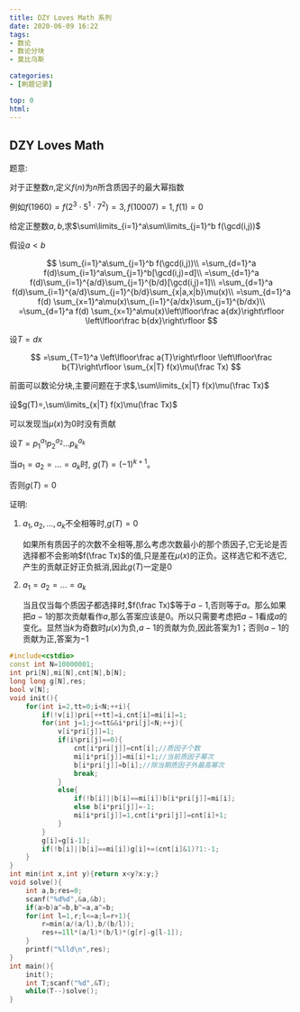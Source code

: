 ```yaml
---
title: DZY Loves Math 系列 
date: 2020-06-09 16:22
tags: 
- 数论
- 数论分块
- 莫比乌斯

categories:
- [刷题记录]

top: 0 
html:
---
```


## DZY Loves Math

题意:

对于正整数$n$,定义$f(n)$为$n$所含质因子的最大幂指数

例如$f(1960)=f(2^3\cdot 5^1\cdot 7^2)=3,f(10007)=1,f(1)=0$

给定正整数$a,b$,求$\sum\limits_{i=1}^a\sum\limits_{j=1}^b f(\gcd(i,j))$

假设$a<b$

$$
\sum_{i=1}^a\sum_{j=1}^b f(\gcd(i,j))\\
=\sum_{d=1}^a f(d)\sum_{i=1}^a\sum_{j=1}^b[\gcd(i,j)=d]\\
=\sum_{d=1}^a f(d)\sum_{i=1}^{a/d}\sum_{j=1}^{b/d}[\gcd(i,j)=1]\\
=\sum_{d=1}^a f(d)\sum_{i=1}^{a/d}\sum_{j=1}^{b/d}\sum_{x|a,x|b}\mu(x)\\
=\sum_{d=1}^a f(d) \sum_{x=1}^a\mu(x)\sum_{i=1}^{a/dx}\sum_{j=1}^{b/dx}\\
=\sum_{d=1}^a f(d) \sum_{x=1}^a\mu(x)\left\lfloor\frac a{dx}\right\rfloor \left\lfloor\frac b{dx}\right\rfloor
$$

设$T=dx$

$$
=\sum_{T=1}^a \left\lfloor\frac a{T}\right\rfloor \left\lfloor\frac b{T}\right\rfloor \sum_{x|T} f(x)\mu(\frac Tx)
$$

前面可以数论分块,主要问题在于求$,\sum\limits_{x|T} f(x)\mu(\frac Tx)$

设$g(T)=,\sum\limits_{x|T} f(x)\mu(\frac Tx)$

可以发现当$\mu(x)$为$0$时没有贡献

设$T=p_1^{a_1}p_2^{a_2}\dots p_k^{a_k}$

当$a_1=a_2=\dots=a_k$时,
$g(T)=(-1)^{k+1}$。

否则$g(T)=0$

证明:

1. $a_1,a_2,\dots,a_k$不全相等时,$g(T)=0$
   
   如果所有质因子的次数不全相等,那么考虑次数最小的那个质因子,它无论是否选择都不会影响$f(\frac Tx)$的值,只是差在$μ(x)$的正负。这样选它和不选它,产生的贡献正好正负抵消,因此$g(T)$一定是$0$

2. $a_1=a_2=...=a_k$
   
   当且仅当每个质因子都选择时,$f(\frac Tx)$等于$a−1$,否则等于$a$。那么如果把$a−1$的那次贡献看作$a$,那么答案应该是0。所以只需要考虑把$a−1$看成$a$的变化。显然当$k$为奇数时$μ(x)$为负,$a−1$的贡献为负,因此答案为$1$；否则$a−1$的贡献为正,答案为$−1$

```cpp
#include<cstdio>
const int N=10000001;
int pri[N],mi[N],cnt[N],b[N];
long long g[N],res;
bool v[N];
void init(){
	for(int i=2,tt=0;i<N;++i){
		if(!v[i])pri[++tt]=i,cnt[i]=mi[i]=1;
		for(int j=1;j<=tt&&i*pri[j]<N;++j){
			v[i*pri[j]]=1;
			if(i%pri[j]==0){
				cnt[i*pri[j]]=cnt[i];//质因子个数
				mi[i*pri[j]]=mi[i]+1;//当前质因子幂次
                b[i*pri[j]]=b[i];//除当期质因子外最高幂次
				break;
			}
			else{
				if(!b[i]||b[i]==mi[i])b[i*pri[j]]=mi[i];
                else b[i*pri[j]]=-1;
                mi[i*pri[j]]=1,cnt[i*pri[j]]=cnt[i]+1;
			}
		}
        g[i]=g[i-1];
        if(!b[i]||b[i]==mi[i])g[i]+=(cnt[i]&1)?1:-1;
	}
}
int min(int x,int y){return x<y?x:y;}
void solve(){
	int a,b;res=0;
	scanf("%d%d",&a,&b);
	if(a>b)a^=b,b^=a,a^=b;
	for(int l=1,r;l<=a;l=r+1){
		r=min(a/(a/l),b/(b/l));
		res+=1ll*(a/l)*(b/l)*(g[r]-g[l-1]);
	}
	printf("%lld\n",res);
}
int main(){
    init();
	int T;scanf("%d",&T);
	while(T--)solve();
}
```